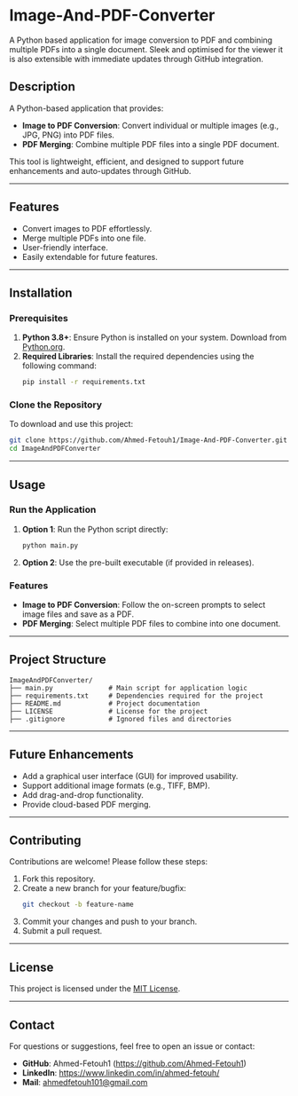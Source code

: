 # Image-And-PDF-Converter
A Python based application for image conversion to PDF and combining multiple PDFs into a single document. Sleek and optimised for the viewer it is also extensible with immediate updates through GitHub integration.

## Description
A Python-based application that provides:
- **Image to PDF Conversion**: Convert individual or multiple images (e.g., JPG, PNG) into PDF files.
- **PDF Merging**: Combine multiple PDF files into a single PDF document.

This tool is lightweight, efficient, and designed to support future enhancements and auto-updates through GitHub.

---

## Features
- Convert images to PDF effortlessly.
- Merge multiple PDFs into one file.
- User-friendly interface.
- Easily extendable for future features.

---

## Installation

### Prerequisites
1. **Python 3.8+**: Ensure Python is installed on your system. Download from [Python.org](https://www.python.org/downloads/).
2. **Required Libraries**: Install the required dependencies using the following command:
   ```bash
   pip install -r requirements.txt
   ```

### Clone the Repository
To download and use this project:
```bash
git clone https://github.com/Ahmed-Fetouh1/Image-And-PDF-Converter.git
cd ImageAndPDFConverter
```

---

## Usage

### Run the Application
1. **Option 1**: Run the Python script directly:
   ```bash
   python main.py
   ```
2. **Option 2**: Use the pre-built executable (if provided in releases).

### Features
- **Image to PDF Conversion**: Follow the on-screen prompts to select image files and save as a PDF.
- **PDF Merging**: Select multiple PDF files to combine into one document.

---

## Project Structure
```
ImageAndPDFConverter/
├── main.py              # Main script for application logic
├── requirements.txt     # Dependencies required for the project
├── README.md            # Project documentation
├── LICENSE              # License for the project
├── .gitignore           # Ignored files and directories
```

---

## Future Enhancements
- Add a graphical user interface (GUI) for improved usability.
- Support additional image formats (e.g., TIFF, BMP).
- Add drag-and-drop functionality.
- Provide cloud-based PDF merging.

---

## Contributing
Contributions are welcome! Please follow these steps:
1. Fork this repository.
2. Create a new branch for your feature/bugfix:
   ```bash
   git checkout -b feature-name
   ```
3. Commit your changes and push to your branch.
4. Submit a pull request.

---

## License
This project is licensed under the [MIT License](LICENSE).

---

## Contact
For questions or suggestions, feel free to open an issue or contact:
- **GitHub**: Ahmed-Fetouh1 (https://github.com/Ahmed-Fetouh1)
- **LinkedIn**: https://www.linkedin.com/in/ahmed-fetouh/
- **Mail**: ahmedfetouh101@gmail.com


